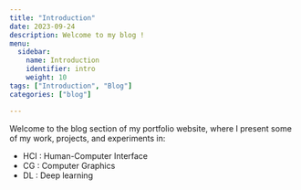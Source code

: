 ```yaml
---
title: "Introduction"
date: 2023-09-24
description: Welcome to my blog !
menu:
  sidebar:
    name: Introduction
    identifier: intro
    weight: 10
tags: ["Introduction", "Blog"]
categories: ["blog"]

---
```


Welcome to the blog section of my portfolio website, where I present some of my work, projects, and experiments in:

- HCI : Human-Computer Interface
- CG : Computer Graphics 
- DL : Deep learning
